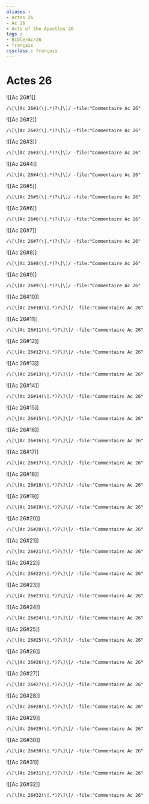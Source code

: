 ```yaml
---
aliases : 
- Actes 26
- Ac 26
- Acts of the Apostles 26
tags : 
- Bible/Ac/26
- français
cssclass : français
---
```


# Actes 26

![[Ac 26#1]]

```query
/\[\[Ac 26#1(\|.*)?\]\]/ -file:"Commentaire Ac 26"
```

![[Ac 26#2]]

```query
/\[\[Ac 26#2(\|.*)?\]\]/ -file:"Commentaire Ac 26"
```

![[Ac 26#3]]

```query
/\[\[Ac 26#3(\|.*)?\]\]/ -file:"Commentaire Ac 26"
```

![[Ac 26#4]]

```query
/\[\[Ac 26#4(\|.*)?\]\]/ -file:"Commentaire Ac 26"
```

![[Ac 26#5]]

```query
/\[\[Ac 26#5(\|.*)?\]\]/ -file:"Commentaire Ac 26"
```

![[Ac 26#6]]

```query
/\[\[Ac 26#6(\|.*)?\]\]/ -file:"Commentaire Ac 26"
```

![[Ac 26#7]]

```query
/\[\[Ac 26#7(\|.*)?\]\]/ -file:"Commentaire Ac 26"
```

![[Ac 26#8]]

```query
/\[\[Ac 26#8(\|.*)?\]\]/ -file:"Commentaire Ac 26"
```

![[Ac 26#9]]

```query
/\[\[Ac 26#9(\|.*)?\]\]/ -file:"Commentaire Ac 26"
```

![[Ac 26#10]]

```query
/\[\[Ac 26#10(\|.*)?\]\]/ -file:"Commentaire Ac 26"
```

![[Ac 26#11]]

```query
/\[\[Ac 26#11(\|.*)?\]\]/ -file:"Commentaire Ac 26"
```

![[Ac 26#12]]

```query
/\[\[Ac 26#12(\|.*)?\]\]/ -file:"Commentaire Ac 26"
```

![[Ac 26#13]]

```query
/\[\[Ac 26#13(\|.*)?\]\]/ -file:"Commentaire Ac 26"
```

![[Ac 26#14]]

```query
/\[\[Ac 26#14(\|.*)?\]\]/ -file:"Commentaire Ac 26"
```

![[Ac 26#15]]

```query
/\[\[Ac 26#15(\|.*)?\]\]/ -file:"Commentaire Ac 26"
```

![[Ac 26#16]]

```query
/\[\[Ac 26#16(\|.*)?\]\]/ -file:"Commentaire Ac 26"
```

![[Ac 26#17]]

```query
/\[\[Ac 26#17(\|.*)?\]\]/ -file:"Commentaire Ac 26"
```

![[Ac 26#18]]

```query
/\[\[Ac 26#18(\|.*)?\]\]/ -file:"Commentaire Ac 26"
```

![[Ac 26#19]]

```query
/\[\[Ac 26#19(\|.*)?\]\]/ -file:"Commentaire Ac 26"
```

![[Ac 26#20]]

```query
/\[\[Ac 26#20(\|.*)?\]\]/ -file:"Commentaire Ac 26"
```

![[Ac 26#21]]

```query
/\[\[Ac 26#21(\|.*)?\]\]/ -file:"Commentaire Ac 26"
```

![[Ac 26#22]]

```query
/\[\[Ac 26#22(\|.*)?\]\]/ -file:"Commentaire Ac 26"
```

![[Ac 26#23]]

```query
/\[\[Ac 26#23(\|.*)?\]\]/ -file:"Commentaire Ac 26"
```

![[Ac 26#24]]

```query
/\[\[Ac 26#24(\|.*)?\]\]/ -file:"Commentaire Ac 26"
```

![[Ac 26#25]]

```query
/\[\[Ac 26#25(\|.*)?\]\]/ -file:"Commentaire Ac 26"
```

![[Ac 26#26]]

```query
/\[\[Ac 26#26(\|.*)?\]\]/ -file:"Commentaire Ac 26"
```

![[Ac 26#27]]

```query
/\[\[Ac 26#27(\|.*)?\]\]/ -file:"Commentaire Ac 26"
```

![[Ac 26#28]]

```query
/\[\[Ac 26#28(\|.*)?\]\]/ -file:"Commentaire Ac 26"
```

![[Ac 26#29]]

```query
/\[\[Ac 26#29(\|.*)?\]\]/ -file:"Commentaire Ac 26"
```

![[Ac 26#30]]

```query
/\[\[Ac 26#30(\|.*)?\]\]/ -file:"Commentaire Ac 26"
```

![[Ac 26#31]]

```query
/\[\[Ac 26#31(\|.*)?\]\]/ -file:"Commentaire Ac 26"
```

![[Ac 26#32]]

```query
/\[\[Ac 26#32(\|.*)?\]\]/ -file:"Commentaire Ac 26"
```

